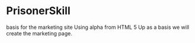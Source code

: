 # PrisonerSkill
basis for the marketing site
Using alpha from HTML 5 Up as a basis we will create the marketing page.
